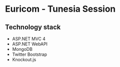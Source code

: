 # Euricom - Tunesia Session

## Technology stack

- ASP.NET MVC 4
- ASP.NET WebAPI
- MongoDB
- Twitter Bootstrap
- Knockout.js